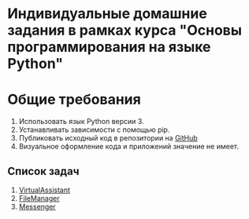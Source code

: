 # Индивидуальные домашние задания в рамках курса "Основы программирования на языке Python"

# Общие требования
1. Использовать язык Python версии 3.
2. Устанавливать зависимости с помощью pip.
3. Публиковать исходный код в репозитории на [GitHub](https://github.com/)
4. Визуальное оформление кода и приложений значение не имеет.

## Список задач
1. [VirtualAssistant](./VirtualAssistant.md)
2. [FileManager](./FileManager.md)
3. [Messenger](./Messenger.md)
